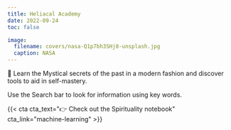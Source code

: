 ```yaml
---
title: Heliacal Academy
date: 2022-09-24
toc: false

image:
  filename: covers/nasa-Q1p7bh3SHj8-unsplash.jpg
  caption: NASA
---
```


🧠 Learn the Mystical secrets of the past in a modern fashion and discover tools to aid in self-mastery.

Use the Search bar to look for information using key words. 

{{< cta cta_text="👉 Check out the Spirituality notebook" cta_link="machine-learning" >}}
